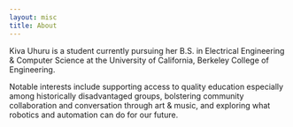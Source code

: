 ```yaml
---
layout: misc
title: About
---
```


Kiva Uhuru is a student currently pursuing her B.S. in Electrical Engineering & Computer Science at the University of California, Berkeley College of Engineering. 

Notable interests include supporting access to quality education especially among historically disadvantaged groups, bolstering community collaboration and conversation through art & music, and exploring what robotics and automation can do for our future. 

